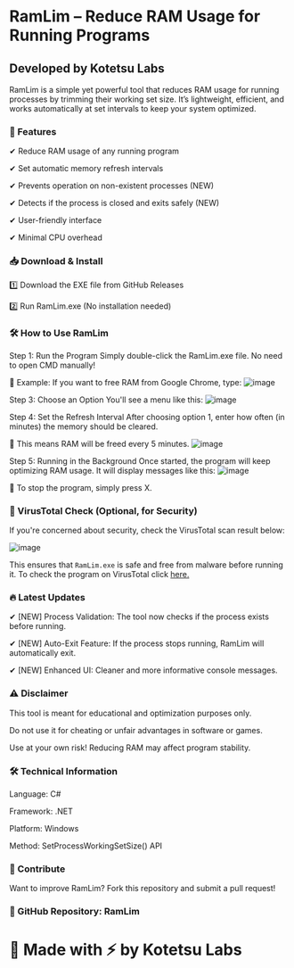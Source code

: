 # **RamLim – Reduce RAM Usage for Running Programs**
## **Developed by Kotetsu Labs**


RamLim is a simple yet powerful tool that reduces RAM usage for running processes by trimming their working set size. It’s lightweight, efficient, and works automatically at set intervals to keep your system optimized.

### 🚀 Features
✔ Reduce RAM usage of any running program

✔ Set automatic memory refresh intervals

✔ Prevents operation on non-existent processes (NEW)

✔ Detects if the process is closed and exits safely (NEW)

✔ User-friendly interface

✔ Minimal CPU overhead

### 📥 Download & Install
1️⃣ Download the EXE file from GitHub Releases

2️⃣ Run RamLim.exe (No installation needed)

### 🛠 How to Use RamLim
Step 1: Run the Program
Simply double-click the RamLim.exe file. No need to open CMD manually!

🚀 Example: If you want to free RAM from Google Chrome, type:
![image](https://github.com/user-attachments/assets/24d51d2d-f0de-4026-9865-7caee45eeaf4)

 
Step 3: Choose an Option
You'll see a menu like this:
![image](https://github.com/user-attachments/assets/8658096e-00d1-4a92-a09d-7cf144ea1fc6)


Step 4: Set the Refresh Interval
After choosing option 1, enter how often (in minutes) the memory should be cleared.

🔄 This means RAM will be freed every 5 minutes.
![image](https://github.com/user-attachments/assets/4eaf96f2-1992-4f90-9448-4ae05a072d5f)

Step 5: Running in the Background
Once started, the program will keep optimizing RAM usage. It will display messages like this:
![image](https://github.com/user-attachments/assets/0f531f3a-e7ba-4095-91ba-e9cfeb6da138)

🛑 To stop the program, simply press X.

### 📌 VirusTotal Check (Optional, for Security)  
If you're concerned about security, check the VirusTotal scan result below:  

![image](https://github.com/user-attachments/assets/5edeca6d-ef0d-4ae2-9387-d7ae6fccbdba)

This ensures that `RamLim.exe` is safe and free from malware before running it. To check the program on VirusTotal click [here.](https://www.virustotal.com/gui/file/ca0d78bdb402b5e0f9a94b88b974e23a17819f828dadd28668fe7962afdb668e?nocache=1)


### **🔥 Latest Updates**
✔ [NEW] Process Validation: The tool now checks if the process exists before running.

✔ [NEW] Auto-Exit Feature: If the process stops running, RamLim will automatically exit.

✔ [NEW] Enhanced UI: Cleaner and more informative console messages.

### **⚠ Disclaimer**
This tool is meant for educational and optimization purposes only.

Do not use it for cheating or unfair advantages in software or games.

Use at your own risk! Reducing RAM may affect program stability.

### 🛠 Technical Information
Language: C#

Framework: .NET

Platform: Windows

Method: SetProcessWorkingSetSize() API

### **🤝 Contribute**
Want to improve RamLim? Fork this repository and submit a pull request!

### 📌 GitHub Repository: RamLim

# 🚀 Made with ⚡ by Kotetsu Labs
